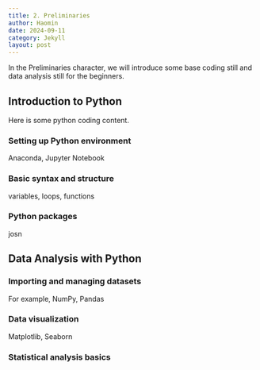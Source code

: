 ```yaml
---
title: 2. Preliminaries
author: Haomin
date: 2024-09-11
category: Jekyll
layout: post
---
```


In the Preliminaries character, we will introduce some base coding still and data analysis still for the beginners.

Introduction to Python
-------------
Here is some python coding content.
### Setting up Python environment
Anaconda, Jupyter Notebook
### Basic syntax and structure
variables, loops, functions
### Python packages
josn

Data Analysis with Python
-------------
### Importing and managing datasets
For example, NumPy, Pandas
### Data visualization
Matplotlib, Seaborn
### Statistical analysis basics
